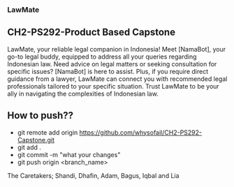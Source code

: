 ### LawMate
## CH2-PS292-Product Based Capstone

LawMate, your reliable legal companion in Indonesia! Meet [NamaBot], your go-to legal buddy, equipped to address all your queries regarding Indonesian law. Need advice on legal matters or seeking consultation for specific issues? [NamaBot] is here to assist. Plus, if you require direct guidance from a lawyer, LawMate can connect you with recommended legal professionals tailored to your specific situation. Trust LawMate to be your ally in navigating the complexities of Indonesian law.


## How to push??
- git remote add origin https://github.com/whysofail/CH2-PS292-Capstone.git
- git add .
- git commit -m "what your changes"
- git push origin <branch_name>

The Caretakers; Shandi, Dhafin, Adam, Bagus, Iqbal and Lia
